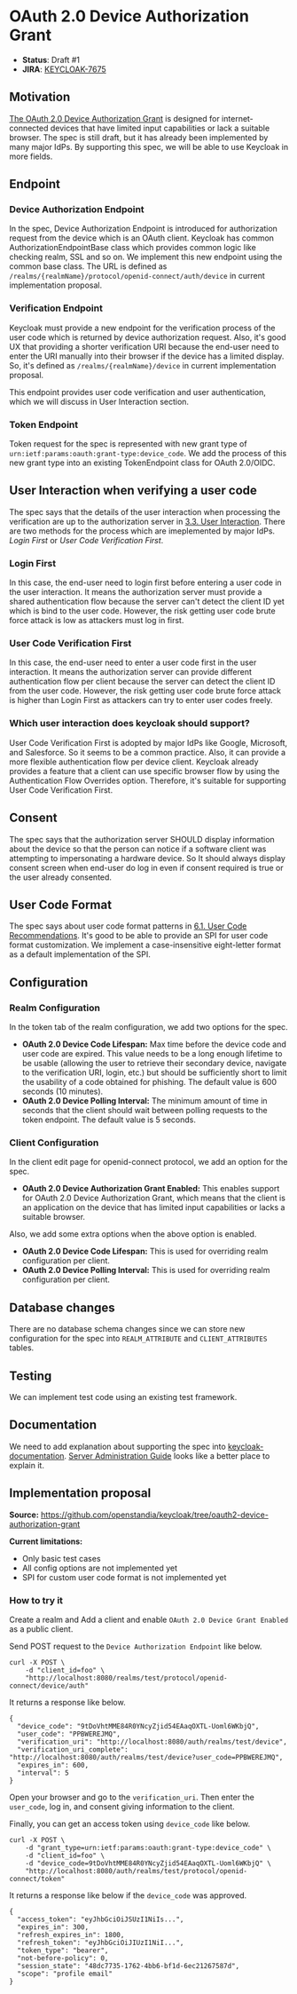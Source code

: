 # OAuth 2.0 Device Authorization Grant

* **Status**: Draft #1
* **JIRA**: [KEYCLOAK-7675](https://issues.jboss.org/browse/KEYCLOAK-7675)


## Motivation

[The OAuth 2.0 Device Authorization Grant](https://tools.ietf.org/html/draft-ietf-oauth-device-flow-15) is designed for internet-connected devices that have limited input capabilities or lack a suitable browser. The spec is still draft, but it has already been implemented by many major IdPs. By supporting this spec, we will be able to use Keycloak in more fields.

## Endpoint

### Device Authorization Endpoint

In the spec, Device Authorization Endpoint is introduced for authorization request from the device which is an OAuth client. Keycloak has common AuthorizationEndpointBase class which provides common logic like checking realm, SSL and so on. We implement this new endpoint using the common base class. The URL is defined as `/realms/{realmName}/protocol/openid-connect/auth/device` in current implementation proposal.

### Verification Endpoint

Keycloak must provide a new endpoint for the verification process of the user code which is returned by device authorization request. Also, it's good UX that providing a shorter verification URI because the end-user need to enter the URI manually into their browser if the device has a limited display. So, it's defined as `/realms/{realmName}/device` in current implementation proposal.

This endpoint provides user code verification and user authentication, which we will discuss in User Interaction section.

### Token Endpoint

Token request for the spec is represented with new grant type of `urn:ietf:params:oauth:grant-type:device_code`. We add the process of this new grant type into an existing TokenEndpoint class for OAuth 2.0/OIDC.


## User Interaction when verifying a user code

The spec says that the details of the user interaction when processing the verification are up to the authorization server in [3.3. User Interaction](https://tools.ietf.org/html/draft-ietf-oauth-device-flow-15#section-3.3). There are two methods for the process which are imeplemented by major IdPs. *Login First* or *User Code Verification First*.

### Login First

In this case, the end-user need to login first before entering a user code in the user interaction. It means the authorization server must provide a shared authentication flow because the server can't detect the client ID yet which is bind to the user code. However, the risk getting user code brute force attack is low as attackers must log in first.

### User Code Verification First

In this case, the end-user need to enter a user code first in the user interaction. It means the authorization server can provide different authentication flow per client because the server can detect the client ID from the user code. However, the risk getting user code brute force attack is higher than Login First as attackers can try to enter user codes freely.

### Which user interaction does keycloak should support?

User Code Verification First is adopted by major IdPs like Google, Microsoft, and Salesforce. So it seems to be a common practice. Also, it can provide a more flexible authentication flow per device client. Keycloak already provides a feature that a client can use specific browser flow by using the Authentication Flow Overrides option. Therefore, it's suitable for supporting User Code Verification First.

## Consent

The spec says that the authorization server SHOULD display information about the device so that the person can notice if a software client was attempting to impersonating a hardware device. So It should always display consent screen when end-user do log in even if consent required is true or the user already consented.

## User Code Format

The spec says about user code format patterns in [6.1. User Code Recommendations](https://tools.ietf.org/html/draft-ietf-oauth-device-flow-15#section-6.1). It's good to be able to provide an SPI for user code format customization. We implement a case-insensitive eight-letter format as a default implementation of the SPI.

## Configuration

### Realm Configuration

In the token tab of the realm configuration, we add two options for the spec.

* **OAuth 2.0 Device Code Lifespan:** Max time before the device code and user code are expired. This value needs to be a long enough lifetime to be usable (allowing the user to retrieve their secondary device, navigate to the verification URI, login, etc.) but should be sufficiently short to limit the usability of a code obtained for phishing. The default value is 600 seconds (10 minutes).
* **OAuth 2.0 Device Polling Interval:** The minimum amount of time in seconds that the client should wait between polling requests to the token endpoint. The default value is 5 seconds.

### Client Configuration

In the client edit page for openid-connect protocol, we add an option for the spec.

* **OAuth 2.0 Device Authorization Grant Enabled:** This enables support for OAuth 2.0 Device Authorization Grant, which means that the client is an application on the device that has limited input capabilities or lacks a suitable browser.

Also, we add some extra options when the above option is enabled.

* **OAuth 2.0 Device Code Lifespan:** This is used for overriding realm configuration per client.
* **OAuth 2.0 Device Polling Interval:** This is used for overriding realm configuration per client.

## Database changes

There are no database schema changes since we can store new configuration for the spec into `REALM_ATTRIBUTE` and `CLIENT_ATTRIBUTES` tables.

## Testing

We can implement test code using an existing test framework.

## Documentation

We need to add explanation about supporting the spec into [keycloak-documentation](https://github.com/keycloak/keycloak-documentation). [Server Administration Guide](https://www.keycloak.org/docs/latest/server_admin/index.html) looks like a better place to explain it.

## Implementation proposal

**Source:** https://github.com/openstandia/keycloak/tree/oauth2-device-authorization-grant

**Current limitations:**
- Only basic test cases
- All config options are not implemented yet
- SPI for custom user code format is not implemented yet

### How to try it

Create a realm and Add a client and enable `OAuth 2.0 Device Grant Enabled` as a public client.

Send POST request to the `Device Authorization Endpoint` like below. 

```
curl -X POST \
    -d "client_id=foo" \
    "http://localhost:8080/realms/test/protocol/openid-connect/device/auth"
```

It returns a response like below.

```
{
  "device_code": "9tDoVhtMME84R0YNcyZjid54EAaqOXTL-Uoml6WKbjQ",
  "user_code": "PPBWEREJMQ",
  "verification_uri": "http://localhost:8080/auth/realms/test/device",
  "verification_uri_complete": "http://localhost:8080/auth/realms/test/device?user_code=PPBWEREJMQ",
  "expires_in": 600,
  "interval": 5
}
```

Open your browser and go to the `verification_uri`. Then enter the `user_code`, log in, and consent giving information to the client.

Finally, you can get an access token using `device_code` like below.

```
curl -X POST \
    -d "grant_type=urn:ietf:params:oauth:grant-type:device_code" \
    -d "client_id=foo" \
    -d "device_code=9tDoVhtMME84R0YNcyZjid54EAaqOXTL-Uoml6WKbjQ" \
    "http://localhost:8080/auth/realms/test/protocol/openid-connect/token"
```

It returns a response like below if the `device_code` was approved.

```
{
  "access_token": "eyJhbGciOiJSUzI1NiIs...",
  "expires_in": 300,
  "refresh_expires_in": 1800,
  "refresh_token": "eyJhbGciOiJIUzI1NiI...",
  "token_type": "bearer",
  "not-before-policy": 0,
  "session_state": "48dc7735-1762-4bb6-bf1d-6ec21267587d",
  "scope": "profile email"
}
```
